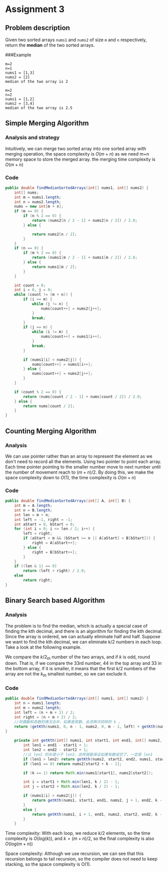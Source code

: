 # Assignment 3
## Problem description
Given two sorted arrays `nums1` and `nums2` of size `m` and `n` respectively, return the **median** of the two sorted arrays.

###Example
```
m=2 
n=1
nums1 = [1,3]
nums2 = [2]
median of the two array is 2
```
```
m=2 
n=2
nums1 = [1,2]
nums2 = [3,4]
median of the two array is 2.5
```

## Simple Merging Algorithm
### Analysis and strategy
Intuitively, we can merge two sorted array into one sorted array with merging operation, the space complexity is $O(m+n)$ as we need m+n memory space to store the merged array. the merging time complexity is $O(m+n)$

### Code

```java
public double findMedianSortedArrays(int[] nums1, int[] nums2) {
    int[] nums;
    int m = nums1.length;
    int n = nums2.length;
    nums = new int[m + n];
    if (m == 0) {
        if (n % 2 == 0) {
            return (nums2[n / 2 - 1] + nums2[n / 2]) / 2.0;
        } else {

            return nums2[n / 2];
        }
    }
    if (n == 0) {
        if (m % 2 == 0) {
            return (nums1[m / 2 - 1] + nums1[m / 2]) / 2.0;
        } else {
            return nums1[m / 2];
        }
    }

    int count = 0;
    int i = 0, j = 0;
    while (count != (m + n)) {
        if (i == m) {
            while (j != n) {
                nums[count++] = nums2[j++];
            }
            break;
        }
        if (j == n) {
            while (i != m) {
                nums[count++] = nums1[i++];
            }
            break;
        }

        if (nums1[i] < nums2[j]) {
            nums[count++] = nums1[i++];
        } else {
            nums[count++] = nums2[j++];
        }
    }

    if (count % 2 == 0) {
        return (nums[count / 2 - 1] + nums[count / 2]) / 2.0;
    } else {
        return nums[count / 2];
    }
}
```
## Counting Merging Algorithm
### Analysis
We can use pointer rather than an array to represent the element as we don't need to record all the elements. Using two pointer to point each array. Each time pointer pointing to the smaller number move to next number until the number of movement reach to $(m+n)/2$. By doing this, we make the space complexity down to $O(1)$, the time complexity is $O(m+n)$

### Code
```java
public double findMedianSortedArrays(int[] A, int[] B) {
    int m = A.length;
    int n = B.length;
    int len = m + n;
    int left = -1, right = -1;
    int aStart = 0, bStart = 0;
    for (int i = 0; i <= len / 2; i++) {
        left = right;
        if (aStart < m && (bStart >= n || A[aStart] < B[bStart])) {
            right = A[aStart++];
        } else {
            right = B[bStart++];
        }
    }
    if ((len & 1) == 0)
        return (left + right) / 2.0;
    else
        return right;
}
```

## Binary Search based Algorithm
### Analysis
The problem is to find the median, which is actually a special case of finding the kth decimal, and there is an algorithm for finding the kth decimal. Since the array is ordered, we can actually eliminate half and half. Suppose we want to find the kth decimal, we can eliminate k/2 numbers in each loop. Take a look at the following example.

We compare the $k/2_{th}$ number of the two arrays, and if $k$ is odd, round down. That is, if we compare the 33rd number, 44 in the top array and 33 in the bottom array, if it is smaller, it means that the first $k/2$ numbers of the array are not the $k_{th}$ smallest number, so we can exclude it.



### Code
```java
public double findMedianSortedArrays(int[] nums1, int[] nums2) {
    int n = nums1.length;
    int m = nums2.length;
    int left = (n + m + 1) / 2;
    int right = (n + m + 2) / 2;
    //将偶数和奇数的情况合并，如果是奇数，会求两次同样的 k 。
    return (getKth(nums1, 0, n - 1, nums2, 0, m - 1, left) + getKth(nums1, 0, n - 1, nums2, 0, m - 1, right)) * 0.5;  
}
    
    private int getKth(int[] nums1, int start1, int end1, int[] nums2, int start2, int end2, int k) {
        int len1 = end1 - start1 + 1;
        int len2 = end2 - start2 + 1;
        //让 len1 的长度小于 len2，这样就能保证如果有数组空了，一定是 len1 
        if (len1 > len2) return getKth(nums2, start2, end2, nums1, start1, end1, k);
        if (len1 == 0) return nums2[start2 + k - 1];

        if (k == 1) return Math.min(nums1[start1], nums2[start2]);

        int i = start1 + Math.min(len1, k / 2) - 1;
        int j = start2 + Math.min(len2, k / 2) - 1;

        if (nums1[i] > nums2[j]) {
            return getKth(nums1, start1, end1, nums2, j + 1, end2, k - (j - start2 + 1));
        }
        else {
            return getKth(nums1, i + 1, end1, nums2, start2, end2, k - (i - start1 + 1));
        }
    }
```
Time complexity: With each loop, we reduce $k/2$ elements, so the time complexity is $O(log(k))$, and $k=(m+n)/2$, so the final complexity is also $O(log(m+n))$

Space complexity: Although we use recursion, we can see that this recursion belongs to tail recursion, so the compiler does not need to keep stacking, so the space complexity is O(1).